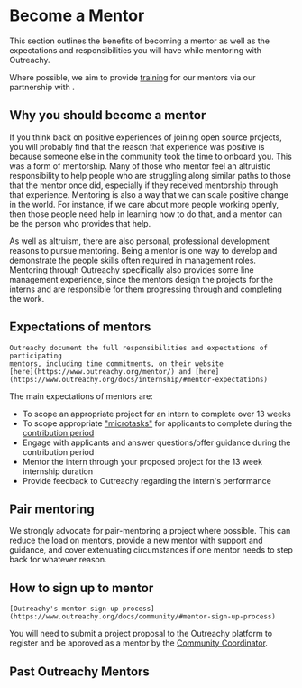 # Become a Mentor

This section outlines the benefits of becoming a mentor as well as the
expectations and responsibilities you will have while mentoring with Outreachy.

Where possible, we aim to provide [training](partners:ols:mentor-training) for
our mentors via our partnership with [](partners:ols).

## Why you should become a mentor

If you think back on positive experiences of joining open source projects, you
will probably find that the reason that experience was positive is because
someone else in the community took the time to onboard you. This was a form of
mentorship. Many of those who mentor feel an altruistic responsibility to help
people who are struggling along similar paths to those that the mentor once did,
especially if they received mentorship through that experience. Mentoring is also
a way that we can scale positive change in the world. For instance, if we care
about more people working openly, then those people need help in learning how to
do that, and a mentor can be the person who provides that help.

As well as altruism, there are also personal, professional development reasons
to pursue mentoring. Being a mentor is one way to develop and demonstrate the
people skills often required in management roles. Mentoring through Outreachy
specifically also provides some line management experience, since the mentors
design the projects for the interns and are responsible for them progressing
through and completing the work.

## Expectations of mentors

```{seealso}
Outreachy document the full responsibilities and expectations of participating
mentors, including time commitments, on their website
[here](https://www.outreachy.org/mentor/) and [here](https://www.outreachy.org/docs/internship/#mentor-expectations)
```

The main expectations of mentors are:

- To scope an appropriate project for an intern to complete over 13 weeks
- To scope appropriate ["microtasks"](microtasks) for applicants to complete
  during the [contribution period](contribution-period)
- Engage with applicants and answer questions/offer guidance during the
  contribution period
- Mentor the intern through your proposed project for the 13 week internship
  duration
- Provide feedback to Outreachy regarding the intern's performance

## Pair mentoring

We strongly advocate for pair-mentoring a project where possible. This can
reduce the load on mentors, provide a new mentor with support and guidance,
and cover extenuating circumstances if one mentor needs to step back for
whatever reason.

## How to sign up to mentor

```{seealso}
[Outreachy's mentor sign-up process](https://www.outreachy.org/docs/community/#mentor-sign-up-process)
```

You will need to submit a project proposal to the Outreachy platform to
register and be approved as a mentor by the [Community Coordinator](comm-coord).

## Past Outreachy Mentors

```{include} ../tmp/mentors.txt

```

